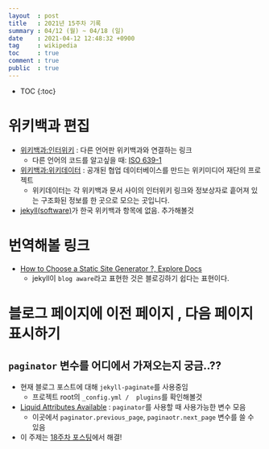 ```yaml
---
layout  : post
title   : 2021년 15주차 기록
summary : 04/12 (월) ~ 04/18 (일)
date    : 2021-04-12 12:48:32 +0900
tag     : wikipedia
toc     : true
comment : true
public  : true
---
```

* TOC
{:toc}

# 위키백과 편집

* [위키백과:인터위키](https://ko.wikipedia.org/wiki/위키백과:인터위키) : 다른 언어판 위키백과와 연결하는 링크 
  * 다른 언어의 코드를 알고싶을 때: [ISO 639-1](https://ko.wikipedia.org/wiki/ISO_639-1)
* [위키백과:위키데이터](https://ko.wikipedia.org/wiki/위키백과:위키데이터) : 공개된 협업 데이터베이스를 만드는 위키미디어 재단의 프로젝트 
  * 위키데이터는 각 위키백과 문서 사이의 인터위키 링크와 정보상자로 흩어져 있는 구조화된 정보를 한 곳으로 모으는 곳입니다. 
* [jekyll(software)](https://en.wikipedia.org/wiki/Jekyll_(software))가 한국 위키백과 항목에 없음. 추가해볼것
    
# 번역해볼 링크

* [How to Choose a Static Site Generator ?, Explore Docs](https://www.linode.com/docs/guides/how-to-choose-static-site-generator/)
  * jekyll이 `blog aware`라고 표현한 것은 블로깅하기 쉽다는 표현이다. 

# 블로그 페이지에 이전 페이지 , 다음 페이지 표시하기

## `paginator` 변수를 어디에서 가져오는지 궁금..??

* 현재 블로그 포스트에 대해 `jekyll-paginate`를 사용중임
  * 프로젝트 root의 `_config.yml /  plugins`를 확인해볼것
* [Liquid Attributes Available](https://jekyllrb.com/docs/pagination/#liquid-attributes-available) : `paginator`를 사용할 때 사용가능한 변수 모음
  * 이곳에서 `paginator.previous_page`, `paginaotr.next_page` 변수를 쓸 수 있음 
* 이 주제는 [18주차 포스팅](/blog/2021/05/03/week-18th/#jekyll-블로그에-next--prev-링크-붙이기)에서 해결!
